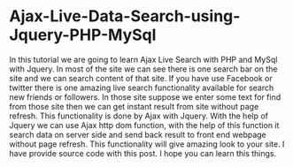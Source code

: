 # Ajax-Live-Data-Search-using-Jquery-PHP-MySql

In this tutorial we are going to learn Ajax Live Search with PHP and MySql with Jquery. In most of the site we can see there is one search bar on the site and we can search content of that site. If you have use Facebook or twitter there is one amazing live search functionality available for search new friends or followers. In those site suppose we enter some text for find from those site then we can get instant result from site without page refresh. This functionality is done by Ajax with Jquery. With the help of Jquery we can use Ajax http dom function, with the help of this function it search data on server side and send back result to front end webpage without page refresh. This functionality will give amazing look to your site. I have provide source code with this post. I hope you can learn this things.
